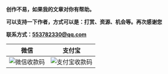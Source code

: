 **创作不易，如果我的文章对你有帮助。**

**可以支持一下作者，方式可以是：打赏、资源、机会等。再次感谢您**

**联系方式：553782330@qq.com**


|微信|支付宝|
|--|--|
|![微信收款码](http://blog-res.vm321.com/2020-03-06%2010.42.29.jpg)|![支付宝收款码](http://blog-res.vm321.com/2020-03-06%2010.42.43.jpg)|


